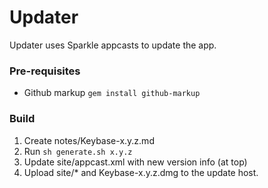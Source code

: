 # Updater

Updater uses Sparkle appcasts to update the app.

### Pre-requisites

 * Github markup `gem install github-markup`

### Build

1. Create notes/Keybase-x.y.z.md
1. Run `sh generate.sh x.y.z`
1. Update site/appcast.xml with new version info (at top)
1. Upload site/* and Keybase-x.y.z.dmg to the update host.
